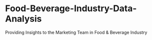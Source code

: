 # Food-Beverage-Industry-Data-Analysis
Providing Insights to the Marketing Team in Food &amp; Beverage Industry
